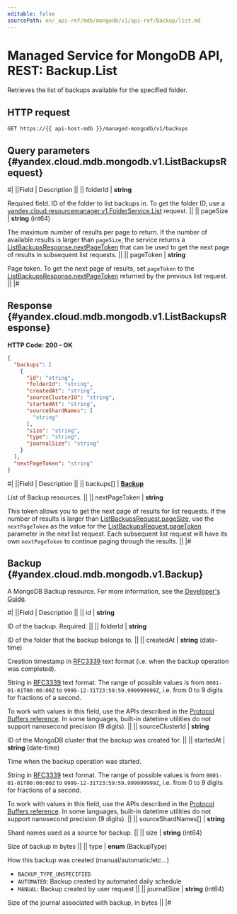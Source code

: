 ```yaml
---
editable: false
sourcePath: en/_api-ref/mdb/mongodb/v1/api-ref/Backup/list.md
---
```


# Managed Service for MongoDB API, REST: Backup.List

Retrieves the list of backups available for the specified folder.

## HTTP request

```
GET https://{{ api-host-mdb }}/managed-mongodb/v1/backups
```

## Query parameters {#yandex.cloud.mdb.mongodb.v1.ListBackupsRequest}

#|
||Field | Description ||
|| folderId | **string**

Required field. ID of the folder to list backups in.
To get the folder ID, use a [yandex.cloud.resourcemanager.v1.FolderService.List](/docs/resource-manager/api-ref/Folder/list#List) request. ||
|| pageSize | **string** (int64)

The maximum number of results per page to return. If the number of available
results is larger than `pageSize`, the service returns a [ListBackupsResponse.nextPageToken](#yandex.cloud.mdb.mongodb.v1.ListBackupsResponse)
that can be used to get the next page of results in subsequent list requests. ||
|| pageToken | **string**

Page token. To get the next page of results, set `pageToken` to the
[ListBackupsResponse.nextPageToken](#yandex.cloud.mdb.mongodb.v1.ListBackupsResponse) returned by the previous list request. ||
|#

## Response {#yandex.cloud.mdb.mongodb.v1.ListBackupsResponse}

**HTTP Code: 200 - OK**

```json
{
  "backups": [
    {
      "id": "string",
      "folderId": "string",
      "createdAt": "string",
      "sourceClusterId": "string",
      "startedAt": "string",
      "sourceShardNames": [
        "string"
      ],
      "size": "string",
      "type": "string",
      "journalSize": "string"
    }
  ],
  "nextPageToken": "string"
}
```

#|
||Field | Description ||
|| backups[] | **[Backup](#yandex.cloud.mdb.mongodb.v1.Backup)**

List of Backup resources. ||
|| nextPageToken | **string**

This token allows you to get the next page of results for list requests. If the number of results
is larger than [ListBackupsRequest.pageSize](#yandex.cloud.mdb.mongodb.v1.ListBackupsRequest), use the `nextPageToken` as the value
for the [ListBackupsRequest.pageToken](#yandex.cloud.mdb.mongodb.v1.ListBackupsRequest) parameter in the next list request. Each subsequent
list request will have its own `nextPageToken` to continue paging through the results. ||
|#

## Backup {#yandex.cloud.mdb.mongodb.v1.Backup}

A MongoDB Backup resource. For more information, see the
[Developer's Guide](/docs/managed-mongodb/concepts).

#|
||Field | Description ||
|| id | **string**

ID of the backup. Required. ||
|| folderId | **string**

ID of the folder that the backup belongs to. ||
|| createdAt | **string** (date-time)

Creation timestamp in [RFC3339](https://www.ietf.org/rfc/rfc3339.txt) text format
(i.e. when the backup operation was completed).

String in [RFC3339](https://www.ietf.org/rfc/rfc3339.txt) text format. The range of possible values is from
`0001-01-01T00:00:00Z` to `9999-12-31T23:59:59.999999999Z`, i.e. from 0 to 9 digits for fractions of a second.

To work with values in this field, use the APIs described in the
[Protocol Buffers reference](https://developers.google.com/protocol-buffers/docs/reference/overview).
In some languages, built-in datetime utilities do not support nanosecond precision (9 digits). ||
|| sourceClusterId | **string**

ID of the MongoDB cluster that the backup was created for. ||
|| startedAt | **string** (date-time)

Time when the backup operation was started.

String in [RFC3339](https://www.ietf.org/rfc/rfc3339.txt) text format. The range of possible values is from
`0001-01-01T00:00:00Z` to `9999-12-31T23:59:59.999999999Z`, i.e. from 0 to 9 digits for fractions of a second.

To work with values in this field, use the APIs described in the
[Protocol Buffers reference](https://developers.google.com/protocol-buffers/docs/reference/overview).
In some languages, built-in datetime utilities do not support nanosecond precision (9 digits). ||
|| sourceShardNames[] | **string**

Shard names used as a source for backup. ||
|| size | **string** (int64)

Size of backup in bytes ||
|| type | **enum** (BackupType)

How this backup was created (manual/automatic/etc...)

- `BACKUP_TYPE_UNSPECIFIED`
- `AUTOMATED`: Backup created by automated daily schedule
- `MANUAL`: Backup created by user request ||
|| journalSize | **string** (int64)

Size of the journal associated with backup, in bytes ||
|#
